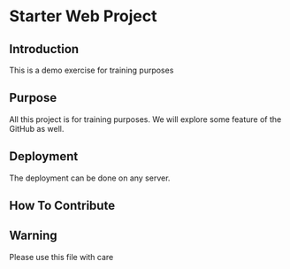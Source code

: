 # Starter Web Project

## Introduction
This is a demo exercise for training purposes

## Purpose
All this project is for training purposes.
We will explore some feature of the GitHub as well.

## Deployment
The deployment can be done on any server.

## How To Contribute

## Warning
Please use this file with care
